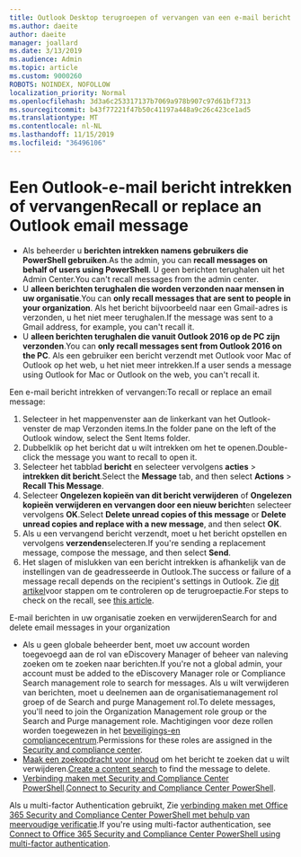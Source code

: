 ```yaml
---
title: Outlook Desktop terugroepen of vervangen van een e-mail bericht
ms.author: daeite
author: daeite
manager: joallard
ms.date: 3/13/2019
ms.audience: Admin
ms.topic: article
ms.custom: 9000260
ROBOTS: NOINDEX, NOFOLLOW
localization_priority: Normal
ms.openlocfilehash: 3d3a6c253317137b7069a978b907c97d61bf7313
ms.sourcegitcommit: b43f77221f47b50c41197a448a9c26c423ce1ad5
ms.translationtype: MT
ms.contentlocale: nl-NL
ms.lasthandoff: 11/15/2019
ms.locfileid: "36496106"
---
```

# <a name="recall-or-replace-an-outlook-email-message"></a><span data-ttu-id="507b4-102">Een Outlook-e-mail bericht intrekken of vervangen</span><span class="sxs-lookup"><span data-stu-id="507b4-102">Recall or replace an Outlook email message</span></span>

- <span data-ttu-id="507b4-103">Als beheerder u **berichten intrekken namens gebruikers die PowerShell gebruiken**.</span><span class="sxs-lookup"><span data-stu-id="507b4-103">As the admin, you can **recall messages on behalf of users using PowerShell**.</span></span> <span data-ttu-id="507b4-104">U geen berichten terughalen uit het Admin Center.</span><span class="sxs-lookup"><span data-stu-id="507b4-104">You can't recall messages from the admin center.</span></span>
- <span data-ttu-id="507b4-105">U **alleen berichten terughalen die worden verzonden naar mensen in uw organisatie**.</span><span class="sxs-lookup"><span data-stu-id="507b4-105">You can **only recall messages that are sent to people in your organization**.</span></span> <span data-ttu-id="507b4-106">Als het bericht bijvoorbeeld naar een Gmail-adres is verzonden, u het niet meer terughalen.</span><span class="sxs-lookup"><span data-stu-id="507b4-106">If the message was sent to a Gmail address, for example, you can't recall it.</span></span>
- <span data-ttu-id="507b4-107">U **alleen berichten terughalen die vanuit Outlook 2016 op de PC zijn verzonden**.</span><span class="sxs-lookup"><span data-stu-id="507b4-107">You can **only recall messages sent from Outlook 2016 on the PC**.</span></span> <span data-ttu-id="507b4-108">Als een gebruiker een bericht verzendt met Outlook voor Mac of Outlook op het web, u het niet meer intrekken.</span><span class="sxs-lookup"><span data-stu-id="507b4-108">If a user sends a message using Outlook for Mac or Outlook on the web, you can't recall it.</span></span>

<span data-ttu-id="507b4-109">Een e-mail bericht intrekken of vervangen:</span><span class="sxs-lookup"><span data-stu-id="507b4-109">To recall or replace an email message:</span></span>

1. <span data-ttu-id="507b4-110">Selecteer in het mappenvenster aan de linkerkant van het Outlook-venster de map Verzonden items.</span><span class="sxs-lookup"><span data-stu-id="507b4-110">In the folder pane on the left of the Outlook window, select the Sent Items folder.</span></span>
1. <span data-ttu-id="507b4-111">Dubbelklik op het bericht dat u wilt intrekken om het te openen.</span><span class="sxs-lookup"><span data-stu-id="507b4-111">Double-click the message you want to recall to open it.</span></span>
1. <span data-ttu-id="507b4-112">Selecteer het tabblad **bericht** en selecteer vervolgens **acties** > **intrekken dit bericht**.</span><span class="sxs-lookup"><span data-stu-id="507b4-112">Select the **Message** tab, and then select **Actions** > **Recall This Message**.</span></span>
1. <span data-ttu-id="507b4-113">Selecteer **Ongelezen kopieën van dit bericht verwijderen** of **Ongelezen kopieën verwijderen en vervangen door een nieuw bericht**en selecteer vervolgens **OK**.</span><span class="sxs-lookup"><span data-stu-id="507b4-113">Select **Delete unread copies of this message** or **Delete unread copies and replace with a new message**, and then select **OK**.</span></span>
1. <span data-ttu-id="507b4-114">Als u een vervangend bericht verzendt, moet u het bericht opstellen en vervolgens **verzenden**selecteren.</span><span class="sxs-lookup"><span data-stu-id="507b4-114">If you're sending a replacement message, compose the message, and then select **Send**.</span></span>
1. <span data-ttu-id="507b4-115">Het slagen of mislukken van een bericht intrekken is afhankelijk van de instellingen van de geadresseerde in Outlook.</span><span class="sxs-lookup"><span data-stu-id="507b4-115">The success or failure of a message recall depends on the recipient's settings in Outlook.</span></span> <span data-ttu-id="507b4-116">Zie [dit artikel](https://support.office.com/article/35027f88-d655-4554-b4f8-6c0729a723a0)voor stappen om te controleren op de terugroepactie.</span><span class="sxs-lookup"><span data-stu-id="507b4-116">For steps to check on the recall, see [this article](https://support.office.com/article/35027f88-d655-4554-b4f8-6c0729a723a0).</span></span>

<span data-ttu-id="507b4-117">E-mail berichten in uw organisatie zoeken en verwijderen</span><span class="sxs-lookup"><span data-stu-id="507b4-117">Search for and delete email messages in your organization</span></span>

- <span data-ttu-id="507b4-118">Als u geen globale beheerder bent, moet uw account worden toegevoegd aan de rol van eDiscovery Manager of beheer van naleving zoeken om te zoeken naar berichten.</span><span class="sxs-lookup"><span data-stu-id="507b4-118">If you're not a global admin, your account must be added to the eDiscovery Manager role or Compliance Search management role to search for messages.</span></span> <span data-ttu-id="507b4-119">Als u wilt verwijderen van berichten, moet u deelnemen aan de organisatiemanagement rol groep of de Search and purge Management rol.</span><span class="sxs-lookup"><span data-stu-id="507b4-119">To delete messages, you'll need to join the Organization Management role group or the Search and Purge management role.</span></span> <span data-ttu-id="507b4-120">Machtigingen voor deze rollen worden toegewezen in het [beveiligings-en compliancecentrum](https://go.microsoft.com/fwlink/?linkid=2083731).</span><span class="sxs-lookup"><span data-stu-id="507b4-120">Permissions for these roles are assigned in the [Security and compliance center](https://go.microsoft.com/fwlink/?linkid=2083731).</span></span>
- <span data-ttu-id="507b4-121">[Maak een zoekopdracht voor inhoud](https://docs.microsoft.com/office365/securitycompliance/content-search) om het bericht te zoeken dat u wilt verwijderen.</span><span class="sxs-lookup"><span data-stu-id="507b4-121">[Create a content search](https://docs.microsoft.com/office365/securitycompliance/content-search) to find the message to delete.</span></span>
- <span data-ttu-id="507b4-122">[Verbinding maken met Security and Compliance Center PowerShell](https://docs.microsoft.com/powershell/exchange/office-365-scc/connect-to-scc-powershell/connect-to-scc-powershell?view=exchange-ps).</span><span class="sxs-lookup"><span data-stu-id="507b4-122">[Connect to Security and Compliance Center PowerShell](https://docs.microsoft.com/powershell/exchange/office-365-scc/connect-to-scc-powershell/connect-to-scc-powershell?view=exchange-ps).</span></span>

<span data-ttu-id="507b4-123">Als u multi-factor Authentication gebruikt, Zie [verbinding maken met Office 365 Security and Compliance Center PowerShell met behulp van meervoudige verificatie](https://docs.microsoft.com/powershell/exchange/office-365-scc/connect-to-scc-powershell/mfa-connect-to-scc-powershell?view=exchange-ps).</span><span class="sxs-lookup"><span data-stu-id="507b4-123">If you're using multi-factor authentication, see [Connect to Office 365 Security and Compliance Center PowerShell using multi-factor authentication](https://docs.microsoft.com/powershell/exchange/office-365-scc/connect-to-scc-powershell/mfa-connect-to-scc-powershell?view=exchange-ps).</span></span>